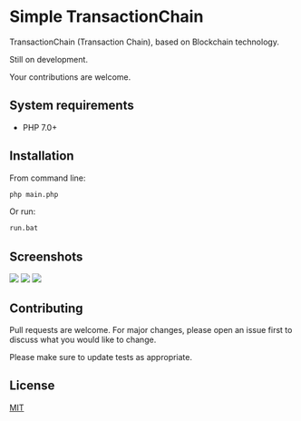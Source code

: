 # Simple TransactionChain
TransactionChain (Transaction Chain), based on Blockchain technology.

Still on development.

Your contributions are welcome.


## System requirements
* PHP 7.0+


## Installation
From command line:
```cmd
php main.php
```
Or run:
```bat
run.bat
```


## Screenshots
<img src="https://lh3.googleusercontent.com/-Vu3-3asTGJs/Xp8yaQsbqZI/AAAAAAAAFBU/aiYi7b2v3FItJ0LLXPiPKHjaQ93TwGarACNcBGAsYHQ/s0/1tc.png">
<img src="https://lh3.googleusercontent.com/-8MRjz4FfHP4/Xp8ya5S4GpI/AAAAAAAAFBY/5OokJIhfNvwSFIYcpsPpzG-t9-7UvctsACNcBGAsYHQ/s0/2tc.png">
<img src="https://lh3.googleusercontent.com/-8FcKQ92bmoc/Xp8ybdlJsjI/AAAAAAAAFBc/e7gYG9X7UOgrYxTH9WdTj8XIeVTyEv6CACNcBGAsYHQ/s0/3tc.png">


## Contributing
Pull requests are welcome. For major changes, please open an issue first to discuss what you would like to change.

Please make sure to update tests as appropriate.


## License
[MIT](https://choosealicense.com/licenses/mit/)
